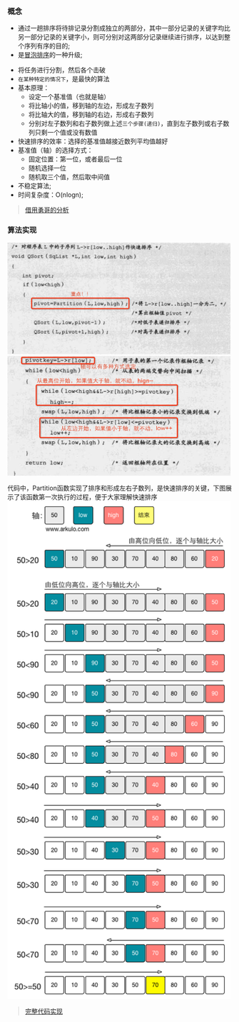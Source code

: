 ### 概念
* 通过一趟排序将待排记录分割成独立的两部分，其中一部分记录的关键字均比另一部分记录的关键字小，则可分别对这两部分记录继续进行排序，以达到整个序列有序的目的;
* 是[冒泡排序](https://github.com/liangxifeng833/my_program/blob/master/datastruct/%E6%8E%92%E5%BA%8F-%E5%86%92%E6%B3%A1-%E7%AE%80%E5%8D%95%E9%80%89%E6%8B%A9%E6%8E%92%E5%BA%8F.md)的一种升级;
+ 将任务进行分割，然后各个击破
+ `在某种特定的情况下`，是最快的算法
+ 基本原理：
	- 设定一个基准值（也就是轴）
	- 将比轴小的值，移到轴的左边，形成左子数列
	- 将比轴大的值，移到轴的右边，形成右子数列
	- 分别对左子数列和右子数列做上述`三个步骤(递归)`，直到左子数列或右子数列只剩一个值或没有数值
+ 快速排序的效率：选择的基准值越接近数列平均值越好
+ 基准值（轴）的选择方式：
	- 固定位置：第一位，或者最后一位
	- 随机选择一位
	- 随机取三个值，然后取中间值
+ 不稳定算法;
+ 时间复杂度：O(nlogn);

> [借用勇哥的分析](https://github.com/arkulo56/thought/blob/master/software/dataStruct/%E6%95%B0%E6%8D%AE%E7%BB%93%E6%9E%84_%E6%8E%92%E5%BA%8F_%E5%BF%AB%E9%80%9F%E6%8E%92%E5%BA%8F.md)

### 算法实现
<img src="https://raw.githubusercontent.com/liangxifeng833/my_program/master/images/datastruct/sort-quick-1.png" width="500" />

<img src="https://raw.githubusercontent.com/liangxifeng833/my_program/master/images/datastruct/sort-quick-2.png" width="500" />


代码中，Partition函数实现了排序和形成左右子数列，是快速排序的关键，下图展示了该函数第一次执行的过程，便于大家理解快速排序
<img src="https://raw.githubusercontent.com/liangxifeng833/my_program/master/images/datastruct/sort-quick-3.png" width="500" />

> [完整代码实现](https://github.com/liangxifeng833/my_program/blob/master/C/sort/quick_sort.c)
